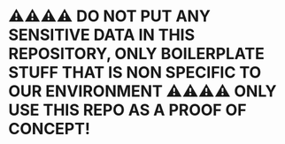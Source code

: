 #  ⚠️⚠️⚠️⚠️ DO NOT PUT **ANY** SENSITIVE DATA IN THIS REPOSITORY, **ONLY** BOILERPLATE STUFF THAT IS NON SPECIFIC TO OUR ENVIRONMENT ⚠️⚠️⚠️⚠️ ONLY USE THIS REPO AS A PROOF OF CONCEPT!
